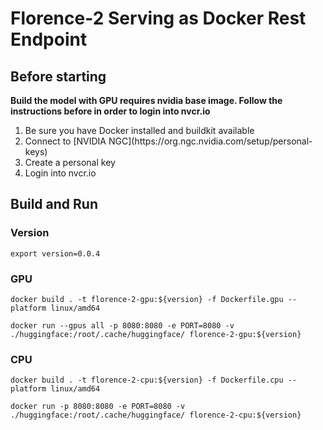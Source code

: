 # Florence-2 Serving as Docker Rest Endpoint

## Before starting
<b>Build the model with GPU requires nvidia base image. Follow the instructions before in order to login into nvcr.io</b> 

<ol>
<li>Be sure you have Docker installed and buildkit available</li> 
<li>Connect to [NVIDIA NGC](https://org.ngc.nvidia.com/setup/personal-keys)</li>
<li>Create a personal key</li>
<li>Login into nvcr.io</li>
</ol>

## Build and Run
### Version
```shell
export version=0.0.4
```
### GPU
```shell
docker build . -t florence-2-gpu:${version} -f Dockerfile.gpu --platform linux/amd64
```

```shell
docker run --gpus all -p 8080:8080 -e PORT=8080 -v ./huggingface:/root/.cache/huggingface/ florence-2-gpu:${version}
```

### CPU
```shell
docker build . -t florence-2-cpu:${version} -f Dockerfile.cpu --platform linux/amd64
```
```shell
docker run -p 8080:8080 -e PORT=8080 -v ./huggingface:/root/.cache/huggingface/ florence-2-cpu:${version}
```
